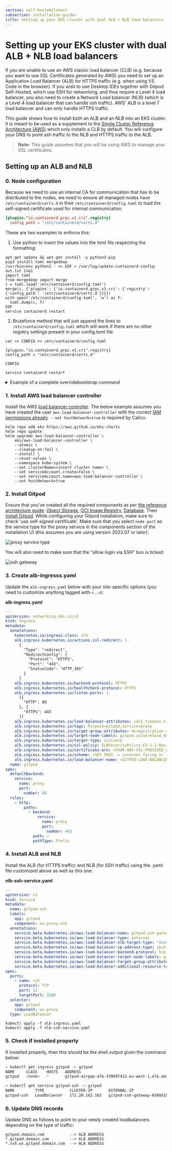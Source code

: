 ```yaml
---
section: self-hosted/latest
subsection: installation-guides
title: Setting up your EKS cluster with dual ALB + NLB load balancers
---
```


<script context="module">
  export const prerender = true;
</script>

# Setting up your EKS cluster with dual ALB + NLB load balancers

If you are unable to use an AWS classic load balancer (CLB) (e.g. because you want to use SSL Certificates generated by AWS) you need to set up an Application Load Balancer (ALB) for HTTPS traffic (e.g. when using VS Code in the browser). If you wish to use Desktop IDEs together with Gitpod Self-Hosted, which use SSH for networking, and thus require a Level 4 load balancer, you also need to create a Network Load balancer (NLB) (which is a Level 4 load balancer that can handle ssh traffic). AWS' ALB is a level 7 load balancer and can only handle HTTPS traffic.

This guide shows how to install both an ALB and an NLB into an EKS cluster. It is meant to be used as a supplement to the [Single Cluster Reference Architecture (AWS)](../reference-architecture/single-cluster-ref-arch) which only installs a CLB by default. You will configure your DNS to point ssh traffic to the NLB and HTTPS traffic to the ALB.

> **Note:** This guide assumes that you will be using AWS to manage your SSL certificates.

## Setting up an ALB and NLB

### 0. Node configuration

Because we need to use an internal CA for communication that has to be distributed to the nodes, we need to ensure all managed nodes have `/etc/containerd/certs.d` in their `/etc/containerd/config.toml` to load the self-signed certificate used for internal communication.

```toml
[plugins."io.containerd.grpc.v1.cri".registry]
  config_path = "/etc/containerd/certs.d"
```

These are two examples to enforce this:

1. Use python to insert the values into the toml file respecting the formatting:

```shell
apt-get update && apt-get install -y python3-pip
pip3 install toml mergedeep
/usr/bin/env python3 - << EOF > /var/log/update-containerd-config-out.txt 2>&1
import toml
from mergedeep import merge
c = toml.load('/etc/containerd/config.toml')
merge(c, {'plugins': {'io.containerd.grpc.v1.cri': {'registry': {'config_path': '/etc/containerd/certs.d'}}}})
with open('/etc/containerd/config.toml', 'w') as f:
  toml.dump(c, f)
EOF
service containerd restart
```

2. Bruteforce method that will just append the lines to `/etc/containerd/config.toml` which will work if there are no other registry settings present in your config.toml file

```
cat << CONFIG >> /etc/containerd/config.toml

[plugins."io.containerd.grpc.v1.cri".registry]
config_path = "/etc/containerd/certs.d"

CONFIG

service containerd restart
```

<details>
  <summary  class="text-p-medium">Example of a complete overridebootstrap command</summary>

```yaml
overrideBootstrapCommand: |
  #!/bin/bash
  set -x
  export CLUSTERNAME=gitpod
  export NODEGROUP=services
  export CONTAINER_RUNTIME=containerd
  declare -a LABELS=(
  eks.amazonaws.com/nodegroup="${NODEGROUP}"
      gitpod.io/workload_meta=true
      gitpod.io/workload_ide=true
    )
    export USE_MAX_PODS=false
    export KUBELET_EXTRA_ARGS="$(printf -- "--node-labels=%s" $(IFS=$','; echo "${LABELS[*]}"))"
  /etc/eks/bootstrap.sh ${CLUSTERNAME} --use-max-pods false

  # Update containerd config while waiting on https://github.com/gitpod-io/gitpod/issues/11005

  apt-get update && apt-get install -y python3-pip
  pip3 install toml mergedeep
  /usr/bin/env python3 - << EOF > /var/log/update-containerd-config-out.txt 2>&1
  import toml
  from mergedeep import merge
  c = toml.load('/etc/containerd/config.toml')
  merge(c, {'plugins': {'io.containerd.grpc.v1.cri': {'registry': {'config_path': '/etc/containerd/certs.d'}}}})
  with open('/etc/containerd/config.toml', 'w') as f:
    toml.dump(c, f)
  EOF
  service containerd restart
```

</details>

### 1. Install AWS load balancer controller

Install the AWS [load balancer controller](https://kubernetes-sigs.github.io/aws-load-balancer-controller/v2.4/). The below example assumes you have created the user `aws-load-balancer-controller` with the correct [IAM permissions already](https://docs.aws.amazon.com/eks/latest/userguide/aws-load-balancer-controller.html). `--set hostNetwork=true` is required by Calico.

```shell
helm repo add eks https://aws.github.io/eks-charts
helm repo update
helm upgrade aws-load-balancer-controller \
    eks/aws-load-balancer-controller \
    --atomic \
    --cleanup-on-fail \
    --install \
    --reset-values \
    --namespace kube-system \
    --set clusterName=<insert cluster name> \
    --set serviceAccount.create=false \
    --set serviceAccount.name=aws-load-balancer-controller \
    --set hostNetwork=true
```

### 2. Install Gitpod

Ensure that you've created all the required components as per [the reference architecture guide](../reference-architecture/single-cluster-ref-arch): [Object Storage](../reference-architecture/single-cluster-ref-arch#object-storage), [OCI Image Registry](../reference-architecture/single-cluster-ref-arch#oci-image-registry), [Database](../reference-architecture/single-cluster-ref-arch#database). Then [install Gitpod](../reference-architecture/single-cluster-ref-arch#install-gitpod). While configuring your Gitpod installation, make sure to check 'use self-signed certificate'. Make sure that you select `node port` as the service type for the proxy service in the components section of the installation UI (this assumes you are using version 2022.07 or later):

![proxy service type](../../static/images/docs/self-hosted/proxy-service-type-ui.png)

You will also need to make sure that the "allow login via SSH" box is ticked:

![ssh gateway](../../static/images/docs/self-hosted/ssh-gateway.png)

### 3. Create alb-ingresss.yaml

Update the `alb-ingress.yaml` below with your site-specific options (you need to customize anything tagged with `<..>`):

**alb-ingress.yaml**

```yaml
---
apiVersion: networking.k8s.io/v1
kind: Ingress
metadata:
  annotations:
    kubernetes.io/ingress.class: alb
    alb.ingress.kubernetes.io/actions.ssl-redirect: |-
      {
        "Type": "redirect",
        "RedirectConfig": {
          "Protocol": "HTTPS",
          "Port": "443",
          "StatusCode": "HTTP_301"
        }
      }
    alb.ingress.kubernetes.io/backend-protocol: HTTPS
    alb.ingress.kubernetes.io/healthcheck-protocol: HTTPS
    alb.ingress.kubernetes.io/listen-ports: |-
      [{
        "HTTP": 80
      }, {
        "HTTPS": 443
      }]
    alb.ingress.kubernetes.io/load-balancer-attributes: idle_timeout.timeout_seconds=3600
    alb.ingress.kubernetes.io/tags: Purpose=Gitpod,Service=proxy
    alb.ingress.kubernetes.io/target-group-attributes: deregistration_delay.timeout_seconds=30
    alb.ingress.kubernetes.io/target-node-labels: gitpod.io/workload_meta=true
    alb.ingress.kubernetes.io/target-type: instance
    alb.ingress.kubernetes.io/ssl-policy: ELBSecurityPolicy-FS-1-2-Res-2020-10
    alb.ingress.kubernetes.io/certificate-arn: <YOUR-AWS-SSL-PROVIDED_CERTIFICATE>
    alb.ingress.kubernetes.io/scheme: <SET THIS -> internet-facing or internal>
    alb.ingress.kubernetes.io/load-balancer-name: <GITPOD-LOAD-BALANCER-NAME>
  name: gitpod
spec:
  defaultBackend:
    service:
      name: proxy
      port:
        number: 80
  rules:
    - http:
        paths:
          - backend:
              service:
                name: proxy
                port:
                  number: 443
            path: /
            pathType: Prefix
```

### 4. Install ALB and NLB

Install the ALB (for HTTPS traffic) and NLB (for SSH traffic) using the .yaml file customized above as well as this one:

**nlb-ssh-service.yaml**

```yaml
---
apiVersion: v1
kind: Service
metadata:
  name: gitpod-ssh
  labels:
    app: gitpod
    component: ws-proxy-ssh
  annotations:
    service.beta.kubernetes.io/aws-load-balancer-name: gitpod-ssh-gateway
    service.beta.kubernetes.io/aws-load-balancer-type: external
    service.beta.kubernetes.io/aws-load-balancer-nlb-target-type: "instance"
    service.beta.kubernetes.io/aws-load-balancer-ip-address-type: ipv4
    service.beta.kubernetes.io/aws-load-balancer-backend-protocol: tcp
    service.beta.kubernetes.io/aws-load-balancer-target-node-labels: gitpod.io/workload_workspace_services=true
    service.beta.kubernetes.io/aws-load-balancer-target-group-attributes: stickiness.enabled=true,stickiness.type=source_ip,preserve_client_ip.enabled=true
    service.beta.kubernetes.io/aws-load-balancer-additional-resource-tags: Project=gitpod-alb
spec:
  ports:
    - name: ssh
      protocol: TCP
      port: 22
      targetPort: 2200
  selector:
    app: gitpod
    component: ws-proxy
  type: LoadBalancer
```

```
kubectl apply -f alb-ingress.yaml
kubectl apply -f nlb-ssh-service.yaml
```

### 5. Check if installed properly

If installed properly, then this should be the shell output given the command below:

```bash
> kubectl get ingress gitpod -n gitpod
NAME     CLASS    HOSTS   ADDRESS                                                   PORTS   AGE
gitpod   <none>   *       gitpod-airgap-alb-339697413.eu-west-1.elb.amazonaws.com   80      41s

> kubectl get service gitpod-ssh -n gitpod
NAME         TYPE           CLUSTER-IP       EXTERNAL-IP                                                       PORT(S)        AGE
gitpod-ssh   LoadBalancer   172.20.162.102   gitpod-ssh-gateway-6588d186387780e5.elb.eu-west-1.amazonaws.com   22:30003/TCP   76s
```

### 6. Update DNS records

Update DNS as follows to point to your newly created loadbalancers depending on the type of traffic:

```
gitpod.domain.com           --> ALB ADDRESS
*.gitpod.domain.com         --> ALB ADDRESS
*.ssh.ws.gitpod.domain.com  --> NLB ADDRESS
```
